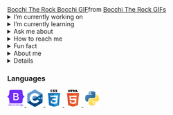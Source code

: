 <div class="tenor-gif-embed" data-postid="27259519" data-share-method="host" data-aspect-ratio="1.32231" data-width="100%"><a href="https://tenor.com/view/bocchi-the-rock-bocchi-my-honest-reaction-btr-gif-27259519">Bocchi The Rock Bocchi GIF</a>from <a href="https://tenor.com/search/bocchi+the+rock-gifs">Bocchi The Rock GIFs</a></div> <script type="text/javascript" async src="https://tenor.com/embed.js"></script>
<details>
<summary>I’m currently working on</summary>
VST Plugin
</details>

<details>
<summary>I’m currently learning </summary>
C++, C#
</details>

<details>
<summary>Ask me about</summary>
gundam. DO IT. I DARE YOU
</details>

<details>
<summary>How to reach me </summary>
Please don't
</details>

<details>
<summary>Fun fact </summary>
Just a tad gay
</details>

<details>
<summary>About me </summary>
Comp Sci student and musician. I will be working on various VST after I can be bothered to record all of the samples I need to make them
</details>

<details>
<summmary>Hobbies</summary>
Acoustic, Electric and bass guitars, some amount of keyboad/piano and soon to be getting into synth stuff
</details>

<p align="left">
</p>

<h3 align="left">Languages</h3>
<p align="left"> <a href="https://getbootstrap.com" target="_blank" rel="noreferrer"> <img src="https://raw.githubusercontent.com/devicons/devicon/master/icons/bootstrap/bootstrap-plain-wordmark.svg" alt="bootstrap" width="40" height="40"/> </a> <a href="https://www.w3schools.com/cpp/" target="_blank" rel="noreferrer"> <img src="https://raw.githubusercontent.com/devicons/devicon/master/icons/cplusplus/cplusplus-original.svg" alt="cplusplus" width="40" height="40"/> </a> <a href="https://www.w3schools.com/css/" target="_blank" rel="noreferrer"> <img src="https://raw.githubusercontent.com/devicons/devicon/master/icons/css3/css3-original-wordmark.svg" alt="css3" width="40" height="40"/> </a> <a href="https://www.w3.org/html/" target="_blank" rel="noreferrer"> <img src="https://raw.githubusercontent.com/devicons/devicon/master/icons/html5/html5-original-wordmark.svg" alt="html5" width="40" height="40"/> </a> <a href="https://www.python.org" target="_blank" rel="noreferrer"> <img src="https://raw.githubusercontent.com/devicons/devicon/master/icons/python/python-original.svg" alt="python" width="40" height="40"/> </a> </p>